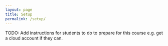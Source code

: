 ```yaml
---
layout: page
title: Setup
permalink: /setup/
---
```


TODO: Add instructions for students to do to prepare for this course e.g. get a cloud account if they can.
